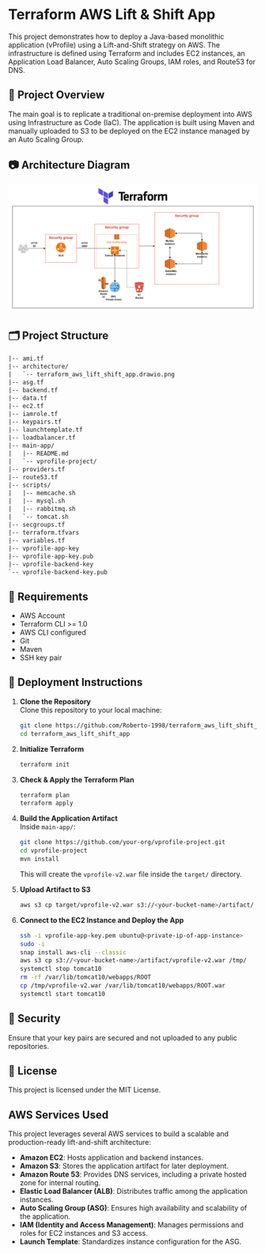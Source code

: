 
# Terraform AWS Lift & Shift App

This project demonstrates how to deploy a Java-based monolithic application (vProfile) using a Lift-and-Shift strategy on AWS. The infrastructure is defined using Terraform and includes EC2 instances, an Application Load Balancer, Auto Scaling Groups, IAM roles, and Route53 for DNS.

## 📌 Project Overview

The main goal is to replicate a traditional on-premise deployment into AWS using Infrastructure as Code (IaC). The application is built using Maven and manually uploaded to S3 to be deployed on the EC2 instance managed by an Auto Scaling Group.

## 📷 Architecture Diagram

![Architecture](architecture/terraform_aws_lift_shift_app.drawio.png)


## 🗂️ Project Structure

```
|-- ami.tf
|-- architecture/
|   `-- terraform_aws_lift_shift_app.drawio.png
|-- asg.tf
|-- backend.tf
|-- data.tf
|-- ec2.tf
|-- iamrole.tf
|-- keypairs.tf
|-- launchtemplate.tf
|-- loadbalancer.tf
|-- main-app/
|   |-- README.md
|   `-- vprofile-project/
|-- providers.tf
|-- route53.tf
|-- scripts/
|   |-- memcache.sh
|   |-- mysql.sh
|   |-- rabbitmq.sh
|   `-- tomcat.sh
|-- secgroups.tf
|-- terraform.tfvars
|-- variables.tf
|-- vprofile-app-key
|-- vprofile-app-key.pub
|-- vprofile-backend-key
`-- vprofile-backend-key.pub
```

## 🧰 Requirements

- AWS Account
- Terraform CLI >= 1.0
- AWS CLI configured
- Git
- Maven
- SSH key pair

## 🚀 Deployment Instructions

1. **Clone the Repository**  
   Clone this repository to your local machine:

   ```bash
   git clone https://github.com/Roberto-1998/terraform_aws_lift_shift_app.git
   cd terraform_aws_lift_shift_app
   ```

2. **Initialize Terraform**  
   ```bash
   terraform init
   ```

3. **Check & Apply the Terraform Plan**  
   ```bash
   terraform plan
   terraform apply
   ```

4. **Build the Application Artifact**  
   Inside `main-app/`:

   ```bash
   git clone https://github.com/your-org/vprofile-project.git
   cd vprofile-project
   mvn install
   ```

   This will create the `vprofile-v2.war` file inside the `target/` directory.

5. **Upload Artifact to S3**  
   ```bash
   aws s3 cp target/vprofile-v2.war s3://<your-bucket-name>/artifact/
   ```

6. **Connect to the EC2 Instance and Deploy the App**  
   ```bash
   ssh -i vprofile-app-key.pem ubuntu@<private-ip-of-app-instance>
   sudo -i
   snap install aws-cli --classic
   aws s3 cp s3://<your-bucket-name>/artifact/vprofile-v2.war /tmp/
   systemctl stop tomcat10
   rm -rf /var/lib/tomcat10/webapps/ROOT
   cp /tmp/vprofile-v2.war /var/lib/tomcat10/webapps/ROOT.war
   systemctl start tomcat10
   ```

## 🔐 Security

Ensure that your key pairs are secured and not uploaded to any public repositories.

## 📄 License

This project is licensed under the MIT License.

## AWS Services Used

This project leverages several AWS services to build a scalable and production-ready lift-and-shift architecture:

- **Amazon EC2**: Hosts application and backend instances.
- **Amazon S3**: Stores the application artifact for later deployment.
- **Amazon Route 53**: Provides DNS services, including a private hosted zone for internal routing.
- **Elastic Load Balancer (ALB)**: Distributes traffic among the application instances.
- **Auto Scaling Group (ASG)**: Ensures high availability and scalability of the application.
- **IAM (Identity and Access Management)**: Manages permissions and roles for EC2 instances and S3 access.
- **Launch Template**: Standardizes instance configuration for the ASG.
